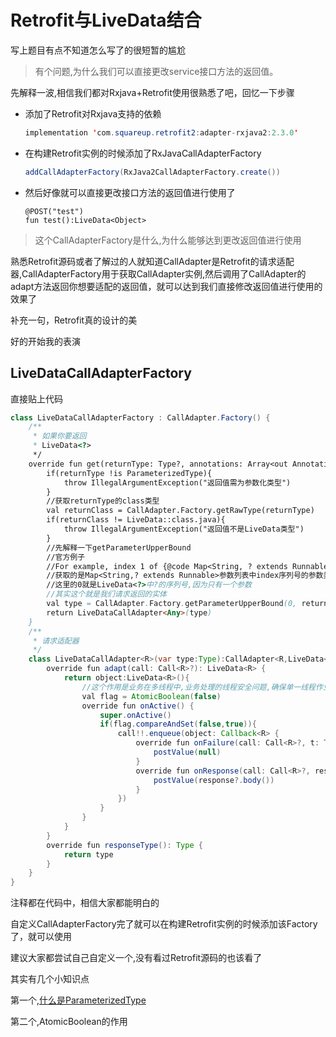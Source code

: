 

# Retrofit与LiveData结合

写上题目有点不知道怎么写了的很短暂的尴尬

> 有个问题,为什么我们可以直接更改service接口方法的返回值。

先解释一波,相信我们都对Rxjava+Retrofit使用很熟悉了吧，回忆一下步骤

* 添加了Retrofit对Rxjava支持的依赖

   ```Java
   implementation 'com.squareup.retrofit2:adapter-rxjava2:2.3.0'
   ```

* 在构建Retrofit实例的时候添加了RxJavaCallAdapterFactory
  ```Java
  addCallAdapterFactory(RxJava2CallAdapterFactory.create())
  ```

* 然后好像就可以直接更改接口方法的返回值进行使用了
  ```
  @POST("test")
  fun test():LiveData<Object>
  ```

> 这个CallAdapterFactory是什么,为什么能够达到更改返回值进行使用

熟悉Retrofit源码或者了解过的人就知道CallAdapter是Retrofit的请求适配器,CallAdapterFactory用于获取CallAdapter实例,然后调用了CallAdapter的adapt方法返回你想要适配的返回值，就可以达到我们直接修改返回值进行使用的效果了

补充一句，Retrofit真的设计的美

好的开始我的表演

## LiveDataCallAdapterFactory

直接贴上代码

```Java
class LiveDataCallAdapterFactory : CallAdapter.Factory() {
    /**
     * 如果你要返回
     * LiveData<?>
     */
    override fun get(returnType: Type?, annotations: Array<out Annotation>?, retrofit: Retrofit?): CallAdapter<*, *>? {
        if(returnType !is ParameterizedType){
            throw IllegalArgumentException("返回值需为参数化类型")
        }
        //获取returnType的class类型
        val returnClass = CallAdapter.Factory.getRawType(returnType)
        if(returnClass != LiveData::class.java){
            throw IllegalArgumentException("返回值不是LiveData类型")
        }
        //先解释一下getParameterUpperBound
        //官方例子
        //For example, index 1 of {@code Map<String, ? extends Runnable>} returns {@code Runnable}.
        //获取的是Map<String,? extends Runnable>参数列表中index序列号的参数类型,即0为String,1为Runnable
        //这里的0就是LiveData<?>中?的序列号,因为只有一个参数
        //其实这个就是我们请求返回的实体
        val type = CallAdapter.Factory.getParameterUpperBound(0, returnType as ParameterizedType)
        return LiveDataCallAdapter<Any>(type)
    }
    /**
     * 请求适配器
     */
    class LiveDataCallAdapter<R>(var type:Type):CallAdapter<R,LiveData<R>>{
        override fun adapt(call: Call<R>?): LiveData<R> {
            return object:LiveData<R>(){
            	//这个作用是业务在多线程中,业务处理的线程安全问题,确保单一线程作业
                val flag = AtomicBoolean(false)
                override fun onActive() {
                    super.onActive()
                    if(flag.compareAndSet(false,true)){
                        call!!.enqueue(object: Callback<R> {
                            override fun onFailure(call: Call<R>?, t: Throwable?) {
                                postValue(null)
                            }
                            override fun onResponse(call: Call<R>?, response: Response<R>?) {
                                postValue(response?.body())
                            }
                        })
                    }
                }
            }
        }
        override fun responseType(): Type {
            return type
        }
    }
}
```

注释都在代码中，相信大家都能明白的

自定义CallAdapterFactory完了就可以在构建Retrofit实例的时候添加该Factory了，就可以使用

建议大家都尝试自己自定义一个,没有看过Retrofit源码的也该看了

其实有几个小知识点

第一个,[什么是ParameterizedType](https://github.com/me94me/mandroid/blob/master/Java/Type/ParameterizedType.md)

第二个,AtomicBoolean的作用
